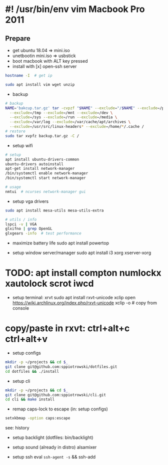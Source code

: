 #! /usr/bin/env vim
Macbook Pro 2011
================

Prepare
-------
* get ubuntu 18.04 => mini.iso
* unetbootin mini.iso => usbstick
* boot macbook with ALT key pressed
* install with [x] open-ssh server
```sh
hostname -I  # get ip

sudo apt install vim wget unzip
```
* backup
```sh
# backup
NAME='bakcup.tar.gz' tar -cvpzf "$NAME" --exclude="/$NAME" --exclude=/proc \
  --exclude=/tmp --exclude=/mnt --exclude=/dev \
  --exclude=/sys --exclude=/run --exclude=/media \
  --exclude=/var/log --exclude=/var/cache/apt/archives \
  --exclude=/usr/src/linux-headers* --exclude=/home/*/.cache /
# restore
sudo tar xvpfz backup.tar.gz -C /
```
* setup wifi
```sh
# setup
apt install ubuntu-drivers-common
ubuntu-drivers autoinstall
apt-get install network-manager
/bin/systemctl enable network-manager
/bin/systemctl start network-manager

# usage
nmtui  # ncurses network-manager gui
```
* setup vga drivers
```sh
sudo apt install mesa-utils mesa-utils-extra

# utils / info
lspci -v | VGA
glxifno | grep OpenGL
glxgears -info  # test performance
```
* maximize battery life
sudo apt install powertop

* setup window server/manager
sudo apt install i3 xorg xserver-xorg
# TODO: apt install compton numlockx xautolock scrot iwcd

* setup terminal: xrvt
sudo apt install rxvt-unicode xclip
open https://wiki.archlinux.org/index.php/rxvt-unicode
xclip -o  # copy from console
# copy/paste in rxvt: ctrl+alt+c ctrl+alt+v

* setup configs
```sh
mkdir -p ~/projects && cd $_
git clone git@github.com:sppiotrowski/dotfiles.git
cd dotfiles && ./install
```
* setup cli
```sh
mkdir -p ~/projects && cd $_
git clone git@github.com:sppiotrowski/cli.git
cd cli && make install
```
* remap caps-lock to escape (in: setup configs)
```sh
setxkbmap -option caps:escape
```
see: history
* setup backlight (dotfiles: bin/backlight)
* setup sound (already in distro)
alsamixer

* setup ssh
eval `ssh-agent -s` && ssh-add

